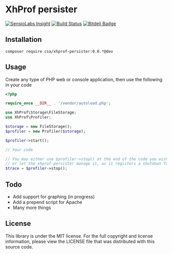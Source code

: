 XhProf persister
================

[![SensioLabs Insight](https://insight.sensiolabs.com/projects/5acc0d66-b224-4471-9dc2-e69e6d040fae/mini.png)](https://insight.sensiolabs.com/projects/5acc0d66-b224-4471-9dc2-e69e6d040fae "SensioLabs Insight")
[![Build Status](https://travis-ci.org/csarrazi/xhprof-persister.png?branch=master)](https://travis-ci.org/csarrazi/xhprof-persister "Build status")
[![Bitdeli Badge](https://d2weczhvl823v0.cloudfront.net/csarrazi/xhprof-persister/trend.png)](https://bitdeli.com/free "Bitdeli Badge")

Installation
------------

    composer require csa/xhprof-persister:0.0.*@dev

Usage
-----

Create any type of PHP web or console application, then use the following in your code

```php
<?php

require_once __DIR__ . '/vendor/autoload.php';

use XhProf\Storage\FileStorage;
use XhProf\Profiler;

$storage = new FileStorage();
$profiler = new Profiler($storage);

$profiler->start();

// Your code

// You may either use $profiler->stop() at the end of the code you wish to test,
// or let the xhprof-persister manage it, as it registers a shutdown function automatically.
$trace = $profiler->stop();
```

Todo
----

* Add support for graphing (in progress)
* Add a prepend script for Apache
* Many more things

License
-------

This library is under the MIT license. For the full copyright and license
information, please view the LICENSE file that was distributed with this source
code.


